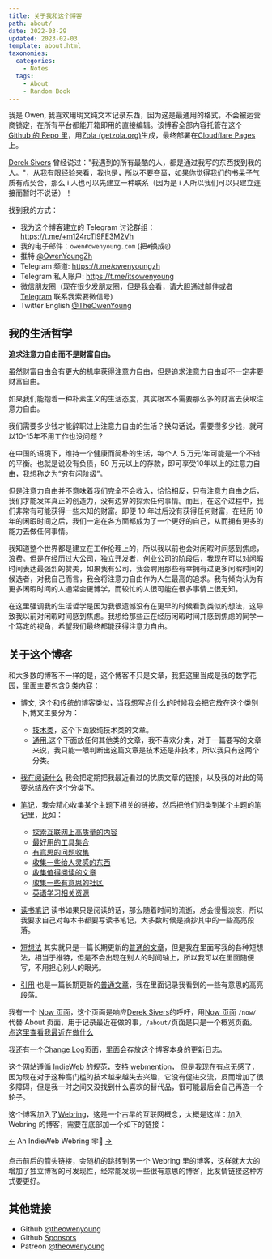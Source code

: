 ```yaml
---
title: 关于我和这个博客
path: about/
date: 2022-03-29
updated: 2023-02-03
template: about.html
taxonomies:
  categories:
    - Notes
  tags:
    - About
    - Random Book
---
```


我是 Owen, 我喜欢用明文纯文本记录东西，因为这是最通用的格式，不会被运营商锁定，在所有平台都能开箱即用的直接编辑。该博客全部内容托管在这个[Github 的 Repo 里](https://github.com/theowenyoung/blog)，用[Zola (getzola.org)](https://www.getzola.org/)生成，最终部署在[Cloudflare Pages](https://pages.cloudflare.com/)上。

[Derek Sivers](https://sive.rs/) 曾经说过："我遇到的所有最酷的人，都是通过我写的东西找到我的人。"，从我有限经验来看，我也是，所以不要吝啬，如果你觉得我们的书呆子气质有点契合，那么 i 人也可以先建立一种联系（因为是 i 人所以我们可以只建立连接而暂时不说话）！

找到我的方式：

- 我为这个博客建立的 Telegram 讨论群组：<https://t.me/+m124rcTl9FE3M2Vh>
- 我的电子邮件：`owen#owenyoung.com` (把`#`换成`@`)
- 推特 [@OwenYoungZh](https://twitter.com/OwenYoungZh)
- Telegram 频道: <https://t.me/owenyoungzh>
- Telegram 私人账户: <https://t.me/itsowenyoung>
- 微信朋友圈（现在很少发朋友圈，但是我会看，请大胆通过邮件或者 [Telegram](https://t.me/itsowenyoung) 联系我索要微信号)
- Twitter English [@TheOwenYoung](https://twitter.com/TheOwenYoung)

## 我的生活哲学

**追求注意力自由而不是财富自由。**

虽然财富自由会有更大的机率获得注意力自由，但是追求注意力自由却不一定非要财富自由。

如果我们能抱着一种朴素主义的生活态度，其实根本不需要那么多的财富去获取注意力自由。

我们需要多少钱才能辞职过上注意力自由的生活？换句话说，需要攒多少钱，就可以10-15年不用工作也没问题？

在中国的语境下，维持一个健康而简朴的生活，每个人 5 万元/年可能是一个不错的平衡。也就是说没有负债，50 万元以上的存款，即可享受10年以上的注意力自由，我想称之为“穷有闲阶级”。

但是注意力自由并不意味着我们完全不会收入，恰恰相反，只有注意力自由之后，我们才能发挥真正的创造力，没有边界的探索任何事情。而且，在这个过程中，我们非常有可能获得一些未知的财富。即便 10 年过后没有获得任何财富，在经历 10 年的闲暇时间之后，我们一定在各方面都成为了一个更好的自己，从而拥有更多的能力去做任何事情。

我知道整个世界都是建立在工作伦理上的，所以我以前也会对闲暇时间感到焦虑，浪费。但是在经历过大公司，独立开发者，创业公司的阶段后，我现在可以对闲暇时间表达最强烈的赞美，如果我有公司，我会聘用那些有幸拥有过更多闲暇时间的候选者，对我自己而言，我会将注意力自由作为人生最高的追求。我有倾向认为有更多闲暇时间的人通常会更博学，而较忙的人很可能在很多事情上很无知。

在这里强调我的生活哲学是因为我很遗憾没有在更早的时候看到类似的想法，这导致我以前对闲暇时间感到焦虑。我想给那些正在经历闲暇时间并感到焦虑的同学一个笃定的视角，希望我们最终都能获得注意力自由。

## 关于这个博客

和大多数的博客不一样的是，这个博客不只是文章，我把这里当成是我的数字花园，里面主要包含[6 类内容](/categories/)：

- [博文](/blog/), 这个和传统的博客类似，当我想写点什么的时候我会把它放在这个类别下,博文主要分为：

  - [技术类](/categories/dev/)，这个下面放纯技术类的文章。
  - [通用](/categories/random/),这个下面放任何其他类的文章，我不喜欢分类，对于一篇要写的文章来说，我只能一眼判断出这篇文章是技术还是非技术，所以我只有这两个分类。

- [我在阅读什么](/categories/journal/) 我会把定期把我最近看过的优质文章的链接，以及我的对此的简要总结放在这个分类下。
- [笔记](/categories/notes/)，我会精心收集某个主题下相关的链接，然后把他们归类到某个主题的笔记里，比如：
  - [探索互联网上高质量的内容](/content/sources.md)
  - [最好用的工具集合](/content/tools.md)
  - [有意思的问题收集](/content/answers.md)
  - [收集一些给人灵感的东西](/content/inspires.md)
  - [收集值得阅读的文章](/content/articles.md)
  - [收集一些有意思的社区](/content/communities.md)
  - [英语学习相关资源](/content/english-learning.md)
- [读书笔记](/categories/books/) 读书如果只是阅读的话，那么随着时间的流逝，总会慢慢淡忘，所以我要求自己对每本书都要写读书笔记，大多数时候是摘抄其中的一些高亮段落。
- [短想法](/thoughts/) 其实就只是一篇长期更新的[普通的文章](https://github.com/theowenyoung/blog/edit/main/content/thoughts.md)，但是我在里面写我的各种短想法，相当于推特，但是不会出现在别人的时间轴上，所以我可以在里面随便写，不用担心别人的眼光。
- [引用](/quotes/) 也是一篇长期更新的[普通文章](https://github.com/theowenyoung/blog/edit/main/content/quotes.md)，我在里面记录我看到的一些有意思的高亮段落。

我有一个
[Now 页面](/content/pages/now.md)，这个页面是响应[Derek Sivers](https://sive.rs/)的呼吁，用[Now 页面](https://nownownow.com/about) `/now/` 代替
About 页面，用于记录最近在做的事，`/about/`页面是只是一个概览页面。
[点这里查看我最近在做什么](/content/pages/now.md)

我还有一个[Change Log](/en/changelog/)页面，里面会存放这个博客本身的更新日志。

这个网站遵循 [IndieWeb](/content/blog/indieweb.en.md) 的规范，支持
[webmention](https://indieweb.org/Webmention)， 但是我现在有点无感了，因为现在对于这种高门槛的技术越来越失去兴趣，它没有促进交流，反而增加了很多障碍，但是我一时之间又没找到什么喜欢的替代品，很可能最后会自己再造一个轮子。

这个博客加入了[Webring](https://xn--sr8hvo.ws/)，这是一个古早的互联网概念，大概是这样：加入 Webring
的博客，需要在底部加一个如下的链接：

[←](https://xn--sr8hvo.ws/%F0%9F%93%AE%F0%9F%86%99%F0%9F%93%A9/previous) An
IndieWeb Webring 🕸💍
[→](https://xn--sr8hvo.ws/%F0%9F%93%AE%F0%9F%86%99%F0%9F%93%A9/next)

点击前后的箭头链接，会随机的跳转到另一个 Webring 里的博客，这样就大大的增加了独立博客的可发现性，经常能发现一些很有意思的博客，比友情链接这种方式要更好。

## 其他链接

- Github [@theowenyoung](https://github.com/theowenyoung)
- Github [Sponsors](https://github.com/sponsors/theowenyoung)
- Patreon [@theowenyoung](https://www.patreon.com/theowenyoung)
